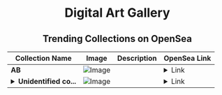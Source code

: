 <div align="center">

# Digital Art Gallery

## Trending Collections on OpenSea

| Collection Name                       | Image                                                                                     | Description                       | OpenSea Link                                                                                          |
|---------------------------------------|-------------------------------------------------------------------------------------------|-----------------------------------|--------------------------------------------------------------------------------------------------------|
| **AB** | ![Image](https://i.seadn.io/s/raw/files/2e51f0ced806697ab50f64bcf41b01fe.jpg?w=500&auto=format?w=200&auto=format) |  | <details><summary>Link</summary>[AB](https://opensea.io/collection/ab-691)</details> |
| **<details><summary>Unidentified co...</summary>Unidentified contract d55e1876-7380-4db1-8145-45c3b82a4ec5</details>** | ![Image](https://i.seadn.io/s/raw/files/a837708742ad8afcb35eb60ba787976d.jpg?w=500&auto=format?w=200&auto=format) |  | <details><summary>Link</summary>[Unidentified contract d55e1876-7380-4db1-8145-45c3b82a4ec5](https://opensea.io/collection/unidentified-contract-d55e1876-7380-4db1-8145-45c3)</details> |

</div>